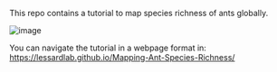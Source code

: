 This repo contains a tutorial to map species richness of ants globally. 

![image](https://github.com/user-attachments/assets/08073b8d-7487-40d1-99d9-1b81f3e9279c)


You can navigate the tutorial in a webpage format in: https://lessardlab.github.io/Mapping-Ant-Species-Richness/
